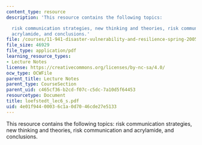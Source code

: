 ```yaml
---
content_type: resource
description: 'This resource contains the following topics:

  risk communication strategies, new thinking and theories, risk communication and
  acrylamide, and conclusions.'
file: /courses/11-941-disaster-vulnerability-and-resilience-spring-2005/4e01f94400036c1a0d7046cde27e5133_loefstedt_lec6_s.pdf
file_size: 46929
file_type: application/pdf
learning_resource_types:
- Lecture Notes
license: https://creativecommons.org/licenses/by-nc-sa/4.0/
ocw_type: OCWFile
parent_title: Lecture Notes
parent_type: CourseSection
parent_uid: c465cf36-b2cd-f07c-c5dc-7a10d5f64453
resourcetype: Document
title: loefstedt_lec6_s.pdf
uid: 4e01f944-0003-6c1a-0d70-46cde27e5133
---
```

This resource contains the following topics:
risk communication strategies, new thinking and theories, risk communication and acrylamide, and conclusions.